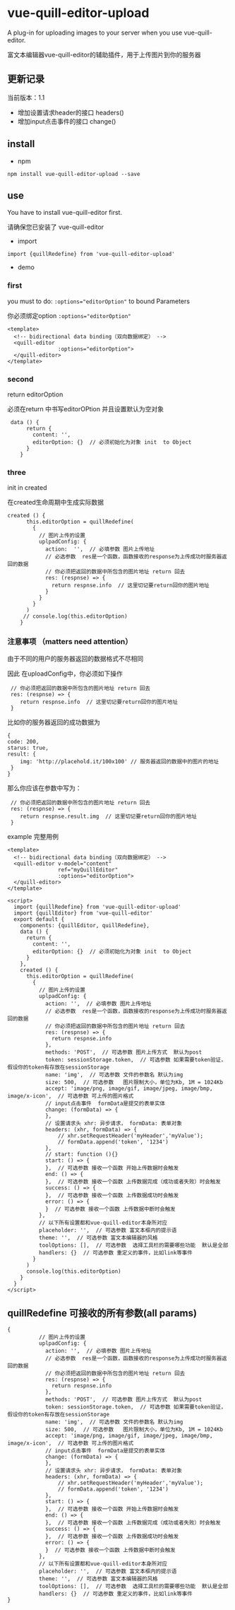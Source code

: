 # vue-quill-editor-upload
A plug-in for uploading images to your server when you use vue-quill-editor.

富文本编辑器vue-quill-editor的辅助插件，用于上传图片到你的服务器

## 更新记录
当前版本：1.1

- 增加设置请求header的接口 headers()
- 增加input点击事件的接口  change()


## install
- npm
```
npm install vue-quill-editor-upload --save  
```
## use
You have to install vue-quill-editor first.

请确保您已安装了 vue-quill-editor
- import

```
import {quillRedefine} from 'vue-quill-editor-upload'
```
- demo

### first
  
you must to do: ```:options="editorOption"``` to bound Parameters

你必须绑定option ```:options="editorOption"``` 
```vue
<template>
  <!-- bidirectional data binding（双向数据绑定） -->
  <quill-editor 
                :options="editorOption">
  </quill-editor>
</template>

```

### second
 
 return editorOption  
 
 必须在return 中书写editorOPtion 并且设置默认为空对象

```vue
 data () {
      return {
        content: '',
        editorOption: {}  // 必须初始化为对象 init  to Object
      }
    }
```
### three 
  
  init  in  created
 
 在created生命周期中生成实际数据
 ```
 created () {
       this.editorOption = quillRedefine(
         {
           // 图片上传的设置
           uplpadConfig: {
             action:  '',  // 必填参数 图片上传地址
             // 必选参数  res是一个函数，函数接收的response为上传成功时服务器返回的数据
             // 你必须把返回的数据中所包含的图片地址 return 回去
             res: (respnse) => {
               return respnse.info  // 这里切记要return回你的图片地址
             }
           }
         }
       )
      // console.log(this.editorOption)
     }
 ```
### 注意事项 （matters need attention）
由于不同的用户的服务器返回的数据格式不尽相同

因此
在uploadConfig中，你必须如下操作
```vue
 // 你必须把返回的数据中所包含的图片地址 return 回去
 res: (respnse) => {
    return respnse.info  // 这里切记要return回你的图片地址
 }
```
比如你的服务器返回的成功数据为
```vue
{
code: 200,
starus: true,
result: {
    img: 'http://placehold.it/100x100' // 服务器返回的数据中的图片的地址
 }
}
```
那么你应该在参数中写为：
```vue
 // 你必须把返回的数据中所包含的图片地址 return 回去
 res: (respnse) => {
    return respnse.result.img  // 这里切记要return回你的图片地址
 }
```


example
完整用例
```vue
<template>
  <!-- bidirectional data binding（双向数据绑定） -->
  <quill-editor v-model="content"
                ref="myQuillEditor"
                :options="editorOption">
  </quill-editor>
</template>

<script>
  import {quillRedefine} from 'vue-quill-editor-upload'
  import {quillEditor} from 'vue-quill-editor'
  export default {
    components: {quillEditor, quillRedefine},
    data () {
      return {
        content: '',
        editorOption: {}  // 必须初始化为对象 init  to Object
      }
    },
    created () {
      this.editorOption = quillRedefine(
        {
          // 图片上传的设置
          uplpadConfig: {
            action: '',  // 必填参数 图片上传地址
            // 必选参数  res是一个函数，函数接收的response为上传成功时服务器返回的数据
            // 你必须把返回的数据中所包含的图片地址 return 回去
            res: (respnse) => {
              return respnse.info
            },
            methods: 'POST',  // 可选参数 图片上传方式  默认为post
            token: sessionStorage.token,  // 可选参数 如果需要token验证，假设你的token有存放在sessionStorage
            name: 'img',  // 可选参数 文件的参数名 默认为img
            size: 500,  // 可选参数   图片限制大小，单位为Kb, 1M = 1024Kb
            accept: 'image/png, image/gif, image/jpeg, image/bmp, image/x-icon',  // 可选参数 可上传的图片格式
            // input点击事件  formData是提交的表单实体
            change: (formData) => { 
            },
            // 设置请求头 xhr: 异步请求， formData: 表单对象
            headers: (xhr, formData) => {
                // xhr.setRequestHeader('myHeader','myValue');
                // formData.append('token', '1234')
            },
            // start: function (){}
            start: () => {
            },  // 可选参数 接收一个函数 开始上传数据时会触发
            end: () => {
            },  // 可选参数 接收一个函数 上传数据完成（成功或者失败）时会触发
            success: () => {
            },  // 可选参数 接收一个函数 上传数据成功时会触发
            error: () => {
            }  // 可选参数 接收一个函数 上传数据中断时会触发
          },
          // 以下所有设置都和vue-quill-editor本身所对应
          placeholder: '',  // 可选参数 富文本框内的提示语
          theme: '',  // 可选参数 富文本编辑器的风格
          toolOptions: [],  // 可选参数  选择工具栏的需要哪些功能  默认是全部
          handlers: {}  // 可选参数 重定义的事件，比如link等事件
        }
      )
      console.log(this.editorOption)
    }
  }
</script>

```
## quillRedefine 可接收的所有参数(all params)
```vue
{
          // 图片上传的设置
          uplpadConfig: {
            action: '',  // 必填参数 图片上传地址
            // 必选参数  res是一个函数，函数接收的response为上传成功时服务器返回的数据
            // 你必须把返回的数据中所包含的图片地址 return 回去
            res: (respnse) => {
              return respnse.info
            },
            methods: 'POST',  // 可选参数 图片上传方式  默认为post
            token: sessionStorage.token,  // 可选参数 如果需要token验证，假设你的token有存放在sessionStorage
            name: 'img',  // 可选参数 文件的参数名 默认为img
            size: 500,  // 可选参数   图片限制大小，单位为Kb, 1M = 1024Kb
            accept: 'image/png, image/gif, image/jpeg, image/bmp, image/x-icon',  // 可选参数 可上传的图片格式
            // input点击事件  formData是提交的表单实体
            change: (formData) => { 
            },
            // 设置请求头 xhr: 异步请求， formData: 表单对象
            headers: (xhr, formData) => {
                // xhr.setRequestHeader('myHeader','myValue');
                // formData.append('token', '1234')
            },
            start: () => {
            },  // 可选参数 接收一个函数 开始上传数据时会触发
            end: () => {
            },  // 可选参数 接收一个函数 上传数据完成（成功或者失败）时会触发
            success: () => {
            },  // 可选参数 接收一个函数 上传数据成功时会触发
            error: () => {
            }  // 可选参数 接收一个函数 上传数据中断时会触发
          },
          // 以下所有设置都和vue-quill-editor本身所对应
          placeholder: '',  // 可选参数 富文本框内的提示语
          theme: '',  // 可选参数 富文本编辑器的风格
          toolOptions: [],  // 可选参数  选择工具栏的需要哪些功能  默认是全部
          handlers: {}  // 可选参数 重定义的事件，比如link等事件
}
```















